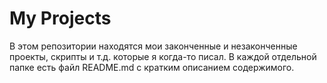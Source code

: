 # My Projects
В этом репозитории находятся мои законченные и незаконченные проекты, скрипты и т.д. которые я когда-то писал.
В каждой отдельной папке есть файл README.md с кратким описанием содержимого.
